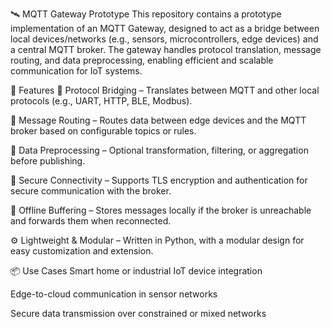 🛰️ MQTT Gateway Prototype
This repository contains a prototype implementation of an MQTT Gateway, designed to act as a bridge between local devices/networks (e.g., sensors, microcontrollers, edge devices) and a central MQTT broker. The gateway handles protocol translation, message routing, and data preprocessing, enabling efficient and scalable communication for IoT systems.

🔧 Features
🧩 Protocol Bridging – Translates between MQTT and other local protocols (e.g., UART, HTTP, BLE, Modbus).

🔁 Message Routing – Routes data between edge devices and the MQTT broker based on configurable topics or rules.

🧠 Data Preprocessing – Optional transformation, filtering, or aggregation before publishing.

🔐 Secure Connectivity – Supports TLS encryption and authentication for secure communication with the broker.

📡 Offline Buffering – Stores messages locally if the broker is unreachable and forwards them when reconnected.

⚙️ Lightweight & Modular – Written in Python, with a modular design for easy customization and extension.


📦 Use Cases
Smart home or industrial IoT device integration

Edge-to-cloud communication in sensor networks

Secure data transmission over constrained or mixed networks
